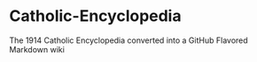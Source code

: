 # Catholic-Encyclopedia
The 1914 Catholic Encyclopedia converted into a GitHub Flavored Markdown wiki
